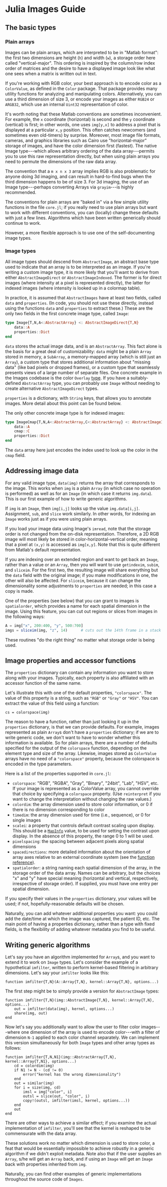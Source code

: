 # Julia Images Guide

## The basic types

### Plain arrays

Images can be plain arrays, which are interpreted to be in "Matlab format": the
first two dimensions are height (`h`) and width (`w`), a storage order here
called "vertical-major". This ordering is inspired by the column/row index order
of matrices and the desire to have a displayed image look like what one sees
when a matrix is written out in text.

If you're working with RGB color, your best approach is to encode color as a
`ColorValue`, as defined in the `Color` package.
That package provides many utility functions for analyzing and manipulating
colors.
Alternatively, you can use a third dimension of size 3, or
encode your images as either `RGB24` or `ARGB32`, which use an internal
`Uint32` representation of color.

It's worth noting that these Matlab conventions are sometimes inconvenient.
For example, the `x` coordinate (horizontal) is second and the `y` coordinate
(vertical) is first; in other words, one uses `img[y,x]` to address a pixel that
is displayed at a
particular `x,y` position. This often catches newcomers (and sometimes even
old-timers) by surprise. 
Moreover, most image file formats, cameras, and graphics libraries such as
Cairo use "horizontal-major" storage of images, and have the color dimension
first (fastest). The native Image type---which allows arbitrary
ordering of the data array---permits you to use this raw representation directly,
but when using plain arrays you need to permute the dimensions of the raw data array.

The convention that a `m x n x 3` array implies RGB is also problematic for
anyone doing 3d imaging, and can result in hard-to-find bugs when the third dimension
happens to be of size 3. For 3d imaging, the use of an Image type---perhaps converting
Arrays via `grayim`---is highly recommended.

The conventions for plain arrays are "baked in" via a few simple utility
functions in the file
`core.jl`; if you really need to use plain arrays but want to work with
different conventions, you can (locally) change these defaults with just a few
lines. Algorithms which have been written generically should continue
to work.

However, a more flexible approach is to use one of the self-documenting image
types.

### Image types

All image types should descend from `AbstractImage`, an abstract base type used
to indicate that an array is to be interpreted as an image. If you're writing a
custom image type, it is more likely that you'll want to derive from either
`AbstractImageDirect` or `AbstractImageIndexed`. The former is for direct images
(where intensity at a pixel is represented directly), the latter for indexed
images (where intensity is looked up in a colormap table).

In practice, it is assumed that `AbstractImages` have at least two fields,
called `data` and `properties`. (In code, you should not use these directly, instead
using the functions `data` and `properties` to extract these.)
These are the only two fields in the first
concrete image type, called `Image`:

```julia
type Image{T,N,A<:AbstractArray} <: AbstractImageDirect{T,N}
    data::A
    properties::Dict
end
```

`data` stores the actual image data, and is an `AbstractArray`. This fact alone
is the basis for a great deal of customizability: `data` might be a plain
`Array` stored in memory, a `SubArray`, a memory-mapped array (which is still
just an `Array`), a custom type that stores additional information about
"missing data" (like bad pixels or dropped frames), or a custom type that
seamlessly presents views of a large number of separate files.
One concrete example in the Images codebase is the color `Overlay` [type](overlays.md).
If you have a
suitably-defined `AbstractArray` type, you can probably use `Image` without
needing to create alternative `AbstractImageDirect` types.


`properties` is a dictionary, with `String` keys, that allows you to
annotate images. More detail about this point can be found below.

The only other concrete image type is for indexed images:

```julia
type ImageCmap{T,N,A<:AbstractArray,C<:AbstractArray} <: AbstractImageIndexed{T,N}
    data::A
    cmap::C
    properties::Dict
end
```
The `data` array here just encodes the index used to look up the color in the
`cmap` field.

## Addressing image data

For any valid image type, `data(img)` returns the array that corresponds to the
image.
This works when `img` is a plain `Array` (in which case no operation is
performed) as well as for an `Image` (in which case it returns `img.data`).
This is our first example of how to write generic algorithms.

If `img` is an `Image`, then `img[i,j]` looks up the value `img.data[i,j]`.
Assignment, `sub`, and `slice` work similarly. In other words, for indexing an
`Image` works just as if you were using plain arrays.

If you load your image data using Image's `imread`, note that the storage order is
not changed from the on-disk representation. Therefore, a 2D RGB image will
most likely be stored in color-horizontal-vertical order, meaning that a
pixel at `(x,y)` is accessed as `img[x,y]`. Note that this is quite different
from Matlab's default representation.

If you are indexing over an extended region and want to get back an `Image`,
rather than a value or an `Array`, then you
will want to use `getindexim`, `subim`, and `sliceim`. For the first two, the
resulting image will share everything but the `data` field with the original
image; if you make modifications in one, the other will also be affected. For
`sliceim`, because it can change the dimensionality some adjustments to
`properties` are needed; in this case a copy is made.

One of the properties (see below) that you can grant to images is
`spatialorder`, which provides a name for each spatial dimension in the image.
Using this feature, you can cut out regions or slices from images in the
following ways:

```julia
A = img["x", 200:400, "y", 500:700]
imgs = sliceim(img, "z", 14)      # cuts out the 14th frame in a stack
```
These routines "do the right thing" no matter what storage order is being used.

## Image properties and accessor functions

The `properties` dictionary can contain any information you want to store along
with your images. Typically, each property is also affiliated with an accessor
function of the same name.

Let's illustrate this with one of the default properties, `"colorspace"`.
The value of this property is a string, such as `"RGB"` or `"Gray"` or `"HSV"`.
You can extract the value of this field using a function:
```
cs = colorspace(img)
```
The reason to have a function, rather than just looking it up in the
`properties` dictionary, is that we can provide defaults. For example, images
represented as plain `Array`s don't have a `properties` dictionary; if we are to
write generic code, we don't want to have to wonder whether this information is
available. So for plain arrays, there are a number of defaults specified for the
output of the `colorspace` function, depending on the element type and size of
the array. Likewise, images stored as `ColorValue` arrays have no need of a
`"colorspace"` property, because the colorspace is encoded in the type parameters.

Here is a list of the properties supported in `core.jl`:

- `colorspace`: "RGB", "RGBA", "Gray", "Binary", "24bit", "Lab", "HSV", etc.
If your image is represented as a ColorValue array, you cannot override
that choice by specifying a `colorspace` property.
(Use `reinterpret` if you want to change the interpretation without changing the raw values.)
- `colordim`: the array dimension used to store color information, or 0 if there
is no dimension corresponding to color
- `timedim`: the array dimension used for time (i.e., sequence), or 0 for single
images
- `scalei`: a property that controls default contrast scaling upon display.
This should be a [`MapInfo`](https://github.com/timholy/Images.jl/blob/master/doc/function_reference.md#intensity-scaling)
value, to be used for setting the contrast upon display. In the absence of this property,
the range 0 to 1 will be used.
- `pixelspacing`: the spacing between adjacent pixels along spatial dimensions
- `spacedirections`: more detailed information about the orientation of array axes
relative to an external coordinate system (see the [function reference](function_reference.md)).
- `spatialorder`: a string naming each spatial dimension of the array, in the
storage order of the data array.
Names can be arbitrary, but the choices "x" and "y" have special
meaning (horizontal and vertical, respectively, irrespective of storage order).
If supplied, you must have one entry per spatial dimension.

If you specify their values in the `properties` dictionary, your values will be
used; if not, hopefully-reasonable defaults will be chosen.

Naturally, you can add whatever additional properties you want: you could add the date/time
at which the image was captured, the patient ID, etc. The main point of having a
properties dictionary, rather than a type with fixed fields, is the flexibility of adding
whatever metadata you find to be useful.



## Writing generic algorithms

Let's say you have an algorithm implemented for `Array`s, and you want to extend
it to work on `Image` types. Let's consider the example of a hypothetical
`imfilter`, written to perform kernel-based filtering in arbitrary dimensions.
Let's say your `imfilter` looks like this:
```
function imfilter{T,N}(A::Array{T,N}, kernel::Array{T,N}, options...)
```

The first step might be to simply provide a version for `AbstractImage` types:
```
function imfilter{T,N}(img::AbstractImage{T,N}, kernel::Array{T,N}, options...)
    out = imfilter(data(img), kernel, options...)
    share(img, out)
end
```

Now let's say you additionally want to allow the user to filter color
images---where one dimension of the array is used to encode color---with a filter
of dimension `N-1` applied to each color channel separately. We
can implement this version simultaneously for both `Image` types and other array
types as follows:
```
function imfilter{T,N,N1}(img::AbstractArray{T,N}, kernel::Array{T,N1}, options...)
    cd = colordim(img)
    if N1 != N - (cd != 0)
        error("kernel has the wrong dimensionality")
    end
    out = similar(img)
    for i = size(img, cd)
        imsl = img["color", i]
        outsl = slice(out, "color", i)
        copy!(outsl, imfilter(imsl, kernel, options...))
    end
    out
end
```
There are other ways to achieve a similar effect; if you examine the actual
implementation of `imfilter`, you'll see that the kernel is reshaped to be
commensurate with the data array.

These solutions work no matter which dimension is used to store color, a feat that would
be essentially impossible to achieve robustly in a generic algorithm if we
didn't exploit metadata. Note also that if the user supplies an `Array`, s/he
will get an `Array` back, and if using an `Image` will get an `Image` back with
properties inherited from `img`.

Naturally, you can find other examples of generic implementations throughout the source code of `Images`.
